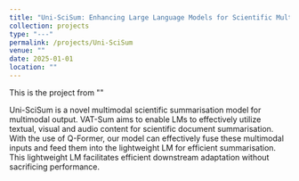 ```yaml
---
title: "Uni-SciSum: Enhancing Large Language Models for Scientific Multimodal Summarization with Multimodal Output"
collection: projects
type: "---"
permalink: /projects/Uni-SciSum
venue: ""
date: 2025-01-01
location: ""
---
```


This is the project from ""

Uni-SciSum is a novel multimodal scientific summarisation model for multimodal output. VAT-Sum aims to enable LMs to effectively utilize textual, visual and audio content for scientific document summarisation. With the use of Q-Former, our model can effectively fuse these multimodal inputs and feed them into the lightweight LM for efficient summarisation. This lightweight LM facilitates efficient downstream adaptation without sacrificing performance.


